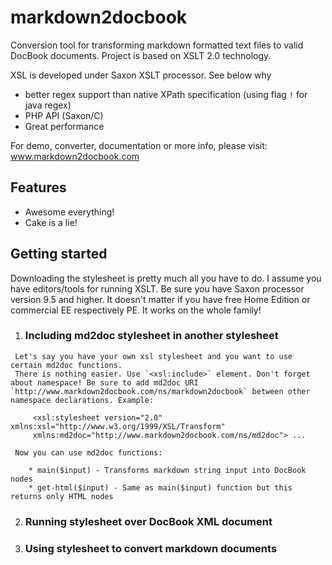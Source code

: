 markdown2docbook
================

Conversion tool for transforming markdown formatted text files to valid DocBook documents. Project is based on XSLT 2.0 technology.

XSL is developed under Saxon XSLT processor. See below why
 
   * better regex support than native XPath specification (using flag `!` for java regex)
   * PHP API (Saxon/C)
   * Great performance

For demo, converter, documentation or more info, please visit:
www.markdown2docbook.com


Features
--------

   * Awesome everything!
   * Cake is a lie!

Getting started
---------------

Downloading the stylesheet is pretty much all you have to do. I assume you have editors/tools for running XSLT. 
Be sure you have Saxon processor version 9.5 and higher. It doesn't matter if you have free Home Edition or commercial EE respectively PE. It works on the whole family! 

   1. ### Including md2doc stylesheet in another stylesheet ###
      
     Let's say you have your own xsl stylesheet and you want to use certain md2doc functions.
     There is nothing easier. Use `<xsl:include>` element. Don't forget about namespace! Be sure to add md2doc URI                `http://www.markdown2docbook.com/ns/markdown2docbook` between other namespace declarations. Example:

         <xsl:stylesheet version="2.0" xmlns:xsl="http://www.w3.org/1999/XSL/Transform"
         xmlns:md2doc="http://www.markdown2docbook.com/ns/md2doc"> ...

     Now you can use md2doc functions:
     
        * main($input) - Transforms markdown string input into DocBook nodes
        * get-html($input) - Same as main($input) function but this returns only HTML nodes
        
   2. ### Running stylesheet over DocBook XML document ###
   3. ### Using stylesheet to convert markdown documents ###
